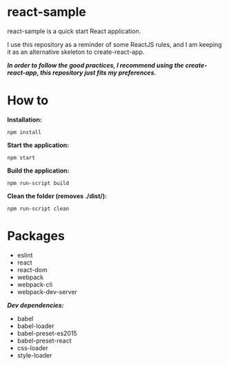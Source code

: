 # react-sample
react-sample is a quick start React application.

I use this repository as a reminder of some ReactJS rules, and I am keeping it as an alternative skeleton to create-react-app.

***In order to follow the good practices, I recommend using the create-react-app, this repository just fits my preferences.***

# How to

**Installation:**
```
npm install
```

**Start the application:**
```
npm start
```

**Build the application:**
```
npm run-script build
```

**Clean the folder (removes ./dist/):**
```
npm run-script clean
```

# Packages

- eslint
- react
- react-dom
- webpack
- webpack-cli
- webpack-dev-server

***Dev dependencies:***

- babel
- babel-loader
- babel-preset-es2015
- babel-preset-react
- css-loader
- style-loader
